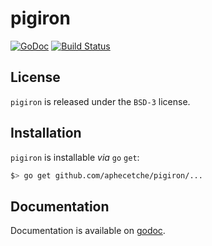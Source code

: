 # pigiron

[![GoDoc](https://godoc.org/github.com/aphecetche/pigiron?status.svg)](https://godoc.org/github.com/aphecetche/pigiron)
[![Build Status](https://travis-ci.org/aphecetche/pigiron.svg?branch=master)](https://travis-ci.org/aphecetche/pigiron)

## License

`pigiron` is released under the `BSD-3` license.

## Installation

`pigiron` is installable _via_ `go` `get`:

```sh
$> go get github.com/aphecetche/pigiron/...
```

## Documentation

Documentation is available on [godoc](https://godoc.org/github.com/aphecetche/pigiron).


